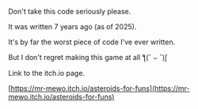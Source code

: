 Don't take this code seriously please. 

It was written 7 years ago (as of 2025).

It's by far the worst piece of code I've ever written.

But I don't regret making this game at all ƪ(˘ ⌣ ˘)ʃ

 

Link to the itch.io page.

[https://mr-mewo.itch.io/asteroids-for-funs](https://mr-mewo.itch.io/asteroids-for-funs)
